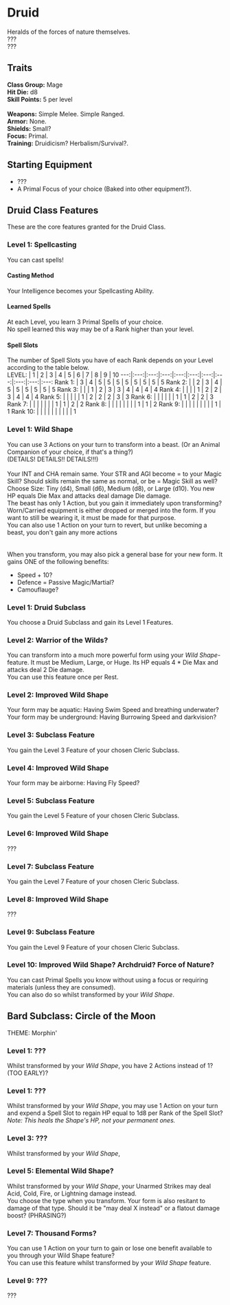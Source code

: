 # Druid
Heralds of the forces of nature themselves. <br>
??? <br>
??? <br>

## Traits
**Class Group:** Mage <br>
**Hit Die:** d8 <br>
**Skill Points:** 5 per level <br>
<br>
**Weapons:** Simple Melee. Simple Ranged. <br>
**Armor:** None. <br>
**Shields:** Small? <br>
**Focus:** Primal. <br>
**Training:** Druidicism? Herbalism/Survival?. <br>

## Starting Equipment
+ ???
+ A Primal Focus of your choice (Baked into other equipment?).

## Druid Class Features
These are the core features granted for the Druid Class.

### Level 1: Spellcasting
You can cast spells!
#### Casting Method
Your Intelligence becomes your Spellcasting Ability.
#### Learned Spells
At each Level, you learn 3 Primal Spells of your choice. <br>
No spell learned this way may be of a Rank higher than your level.
#### Spell Slots
The number of Spell Slots you have of each Rank depends on your Level according to the table below. <br>
LEVEL: | 1 | 2 | 3 | 4 | 5 | 6 | 7 | 8 | 9 | 10 
---:|:---:|:---:|:---:|:---:|:---:|:---:|:---:|:---:|:---:|:---:
Rank 1: | 3 | 4 | 5 | 5 | 5 | 5 | 5 | 5 | 5 | 5 
Rank 2: | | 2 | 3 | 4 | 5 | 5 | 5 | 5 | 5 | 5
Rank 3: | | | 1 | 2 | 3 | 3 | 4 | 4 | 4 | 4
Rank 4: | | | | 1 | 2 | 2 | 3 | 4 | 4 | 4
Rank 5: | | | | | 1 | 2 | 2 | 2 | 3 | 3
Rank 6: | | | | | | 1 | 1 | 2 | 2 | 3
Rank 7: | | | | | | | 1 | 1 | 2 | 2 
Rank 8: | | | | | | | | 1 | 1 | 2
Rank 9: | | | | | | | | | 1 | 1
Rank 10: | | | | | | | | | | 1

### Level 1: Wild Shape
You can use 3 Actions on your turn to transform into a beast. (Or an Animal Companion of your choice, if that's a thing?) <br>
(DETAILS! DETAILS!! DETAILS!!!)
<br><br>
Your INT and CHA remain same. Your STR and AGI become = to your Magic Skill? Should skills remain the same as normal, or be = Magic Skill as well? <br>
Choose Size: Tiny (d4), Small (d6), Medium (d8), or Large (d10). You new HP equals Die Max and attacks deal damage Die damage. <br>
The beast has only 1 Action, but you gain it immediately upon transforming? <br>
Worn/Carried equipment is either dropped or merged into the form. If you want to still be wearing it, it must be made for that purpose. <br>
You can also use 1 Action on your turn to revert, but unlike becoming a beast, you don't gain any more actions <br>
<br><br>
When you transform, you may also pick a general base for your new form. It gains ONE of the following benefits: <br>
+ Speed + 10?
+ Defence = Passive Magic/Martial?
+ Camouflauge?

### Level 1: Druid Subclass
You choose a Druid Subclass and gain its Level 1 Features.

### Level 2: Warrior of the Wilds?
You can transform into a much more powerful form using your *Wild Shape*-feature. It must be Medium, Large, or Huge. Its HP equals 4 * Die Max and attacks deal 2 Die damage. <br>
You can use this feature once per Rest.

### Level 2: Improved Wild Shape
Your form may be aquatic: Having Swim Speed and breathing underwater?
Your form may be underground: Having Burrowing Speed and darkvision?

### Level 3: Subclass Feature
You gain the Level 3 Feature of your chosen Cleric Subclass.

### Level 4: Improved Wild Shape
Your form may be airborne: Having Fly Speed?

### Level 5: Subclass Feature
You gain the Level 5 Feature of your chosen Cleric Subclass.

### Level 6: Improved Wild Shape
???

### Level 7: Subclass Feature
You gain the Level 7 Feature of your chosen Cleric Subclass.

### Level 8: Improved Wild Shape
???

### Level 9: Subclass Feature
You gain the Level 9 Feature of your chosen Cleric Subclass.

### Level 10: Improved Wild Shape? Archdruid? Force of Nature?
You can cast Primal Spells you know without using a focus or requiring materials (unless they are consumed). <br>
You can also do so whilst transformed by your *Wild Shape*.

## Bard Subclass: Circle of the Moon
THEME: Morphin'

### Level 1: ???
Whilst transformed by your *Wild Shape*, you have 2 Actions instead of 1? (TOO EARLY)?
### Level 1: ???
Whilst transformed by your *Wild Shape*, you may use 1 Action on your turn and expend a Spell Slot to regain HP equal to 1d8 per Rank of the Spell Slot?
*Note: This heals the Shape's HP, not your permanent ones.*

### Level 3: ???
Whilst transformed by your *Wild Shape*, 

### Level 5: Elemental Wild Shape?
Whilst transformed by your *Wild Shape*, your Unarmed Strikes may deal Acid, Cold, Fire, or Lightning damage instead. <br>
You choose the type when you transform. Your form is also resitant to damage of that type. Should it be "may deal X instead" or a flatout damage boost? (PHRASING?)

### Level 7: Thousand Forms?
You can use 1 Action on your turn to gain or lose one benefit available to you through your Wild Shape feature? <br>
You can use this feature whilst transformed by your *Wild Shape* feature.

### Level 9: ???
???